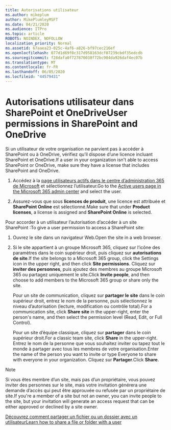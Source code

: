 ```yaml
---
title: Autorisations utilisateur
ms.author: mikeplum
author: MikePlumleyMSFT
ms.date: 04/21/2020
ms.audience: ITPro
ms.topic: article
ROBOTS: NOINDEX, NOFOLLOW
localization_priority: Normal
ms.assetid: 67aaea23-025c-4af6-a826-bf97cec216ef
ms.openlocfilehash: 077d1d69f0c317d958163dcf07239cbdf35edcdb
ms.sourcegitcommit: f28dafa0f727870038f72bc904da926daf4ec07b
ms.translationtype: MT
ms.contentlocale: fr-FR
ms.lasthandoff: 06/05/2020
ms.locfileid: "44579431"
---
```

# <a name="user-permissions-in-sharepoint-and-onedrive"></a><span data-ttu-id="11204-102">Autorisations utilisateur dans SharePoint et OneDrive</span><span class="sxs-lookup"><span data-stu-id="11204-102">User permissions in SharePoint and OneDrive</span></span>

<span data-ttu-id="11204-103">Si un utilisateur de votre organisation ne parvient pas à accéder à SharePoint ou à OneDrive, vérifiez qu’il dispose d’une licence incluant SharePoint et OneDrive.</span><span class="sxs-lookup"><span data-stu-id="11204-103">If a user in your organization isn't able to access SharePoint or OneDrive, make sure they have a license that includes SharePoint and OneDrive.</span></span> 
  
1. <span data-ttu-id="11204-104">Accédez à la [page utilisateurs actifs dans le centre d’administration 365 de Microsoft](https://portal.office.com/adminportal/home#/users) et sélectionnez l’utilisateur.</span><span class="sxs-lookup"><span data-stu-id="11204-104">Go to the [Active users page in the Microsoft 365 admin center](https://portal.office.com/adminportal/home#/users) and select the user.</span></span> 
    
2. <span data-ttu-id="11204-105">Assurez-vous que sous **licences de produit**, une licence est attribuée et **SharePoint Online** est sélectionné.</span><span class="sxs-lookup"><span data-stu-id="11204-105">Make sure that under **Product licenses**, a license is assigned and **SharePoint Online** is selected.</span></span> 
    
 <span data-ttu-id="11204-106">Pour accorder à un utilisateur l’autorisation d’accéder à un site SharePoint :</span><span class="sxs-lookup"><span data-stu-id="11204-106">To give a user permission to access a SharePoint site:</span></span> 
  
1. <span data-ttu-id="11204-107">Ouvrez le site dans un navigateur Web.</span><span class="sxs-lookup"><span data-stu-id="11204-107">Open the site in a web browser.</span></span>
    
2. <span data-ttu-id="11204-108">Si le site appartient à un groupe Microsoft 365, cliquez sur l’icône des paramètres dans le coin supérieur droit, puis cliquez sur **autorisations de site**.</span><span class="sxs-lookup"><span data-stu-id="11204-108">If the site belongs to a Microsoft 365 group, click the Settings icon in the upper right, and then click **Site permissions**.</span></span> <span data-ttu-id="11204-109">Cliquez sur **inviter des personnes**, puis ajoutez des membres au groupe Microsoft 365 ou partagez uniquement le site.</span><span class="sxs-lookup"><span data-stu-id="11204-109">Click **Invite people**, and then choose to add members to the Microsoft 365 group or share only the site.</span></span> 
    
    <span data-ttu-id="11204-110">Pour un site de communication, cliquez sur **partager le site** dans le coin supérieur droit, entrez le nom de la personne, puis sélectionnez le niveau d’autorisation (lecture, modification ou contrôle total).</span><span class="sxs-lookup"><span data-stu-id="11204-110">For a communication site, click **Share site** in the upper-right, enter the person's name, and then select the permission level (Read, Edit, or Full Control).</span></span> 
    
    <span data-ttu-id="11204-111">Pour un site d’équipe classique, cliquez sur **partager** dans le coin supérieur droit.</span><span class="sxs-lookup"><span data-stu-id="11204-111">For a classic team site, click **Share** in the upper-right.</span></span> <span data-ttu-id="11204-112">Entrez le nom de la personne que vous souhaitez inviter ou tapez tout le monde à partager avec tous les membres de votre organisation.</span><span class="sxs-lookup"><span data-stu-id="11204-112">Enter the name of the person you want to invite or type Everyone to share with everyone in your organization.</span></span> <span data-ttu-id="11204-113">Cliquez sur **Partager**.</span><span class="sxs-lookup"><span data-stu-id="11204-113">Click **Share**.</span></span>
    
> [!NOTE]
> <span data-ttu-id="11204-114">Si vous êtes membre d’un site, mais pas d’un propriétaire, vous pouvez inviter des personnes sur le site, mais votre invitation générera une demande d’accès qui peut être approuvée ou refusée par un propriétaire de site.</span><span class="sxs-lookup"><span data-stu-id="11204-114">If you're a member of a site but not an owner, you can invite people to the site, but your invitation will generate an access request that can be either approved or declined by a site owner.</span></span> 
  
[<span data-ttu-id="11204-115">Découvrez comment partager un fichier ou un dossier avec un utilisateur</span><span class="sxs-lookup"><span data-stu-id="11204-115">Learn how to share a file or folder with a user</span></span>](https://go.microsoft.com/fwlink/?linkid=533408)
  

